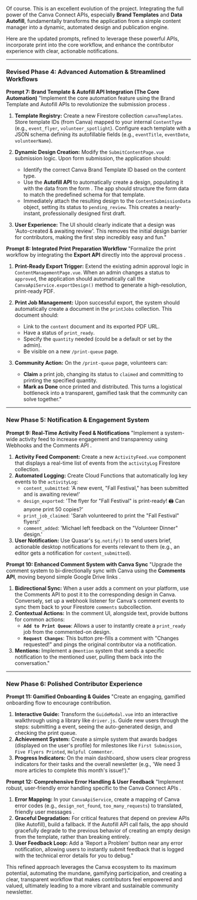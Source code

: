Of course. This is an excellent evolution of the project. Integrating the full power of the Canva Connect APIs, especially **Brand Templates** and **Data Autofill**, fundamentally transforms the application from a simple content manager into a dynamic, automated design and publication engine.

Here are the updated prompts, refined to leverage these powerful APIs, incorporate print into the core workflow, and enhance the contributor experience with clear, actionable notifications.

---

### **Revised Phase 4: Advanced Automation & Streamlined Workflows**

**Prompt 7: Brand Template & Autofill API Integration (The Core Automation)**
"Implement the core automation feature using the Brand Template and Autofill APIs to revolutionize the submission process .

1.  **Template Registry:** Create a new Firestore collection `canvaTemplates`. Store template IDs (from Canva) mapped to your internal `ContentType` (e.g., `event_flyer`, `volunteer_spotlight`). Configure each template with a JSON schema defining its autofillable fields (e.g., `eventTitle`, `eventDate`, `volunteerName`).

2.  **Dynamic Design Creation:** Modify the `SubmitContentPage.vue` submission logic. Upon form submission, the application should:
    *   Identify the correct Canva Brand Template ID based on the content type.
    *   Use the **Autofill API** to automatically create a design, populating it with the data from the form . The app should structure the form data to match the predefined schema for that template.
    *   Immediately attach the resulting design to the `ContentSubmissionData` object, setting its status to `pending_review`. This creates a nearly-instant, professionally designed first draft.

3.  **User Experience:** The UI should clearly indicate that a design was 'Auto-created & awaiting review'. This removes the initial design barrier for contributors, making the first step incredibly easy and fun."

**Prompt 8: Integrated Print Preparation Workflow**
"Formalize the print workflow by integrating the **Export API** directly into the approval process .

1.  **Print-Ready Export Trigger:** Extend the existing admin approval logic in `ContentManagementPage.vue`. When an admin changes a status to `approved`, the application should automatically call the `CanvaApiService.exportDesign()` method to generate a high-resolution, print-ready PDF.

2.  **Print Job Management:** Upon successful export, the system should automatically create a document in the `printJobs` collection. This document should:
    *   Link to the `content` document and its exported PDF URL.
    *   Have a status of `print_ready`.
    *   Specify the `quantity` needed (could be a default or set by the admin).
    *   Be visible on a new `/print-queue` page.

3.  **Community Action:** On the `/print-queue` page, volunteers can:
    *   **Claim** a print job, changing its status to `claimed` and committing to printing the specified quantity.
    *   **Mark as Done** once printed and distributed.
    This turns a logistical bottleneck into a transparent, gamified task that the community can solve together."

---

### **New Phase 5: Notification & Engagement System**

**Prompt 9: Real-Time Activity Feed & Notifications**
"Implement a system-wide activity feed to increase engagement and transparency using Webhooks and the Comments API .

1.  **Activity Feed Component:** Create a new `ActivityFeed.vue` component that displays a real-time list of events from the `activityLog` Firestore collection.
2.  **Automated Logging:** Create Cloud Functions that automatically log key events to the `activityLog`:
    *   `content_submitted`: 'A new event, "Fall Festival," has been submitted and is awaiting review!'
    *   `design_exported`: 'The flyer for "Fall Festival" is print-ready! 🖨️ Can anyone print 50 copies?'
    *   `print_job_claimed`: 'Sarah volunteered to print the "Fall Festival" flyers!'
    *   `comment_added`: 'Michael left feedback on the "Volunteer Dinner" design.'
3.  **User Notification:** Use Quasar's `$q.notify()` to send users brief, actionable desktop notifications for events relevant to them (e.g., an editor gets a notification for `content_submitted`).

**Prompt 10: Enhanced Comment System with Canva Sync**
"Upgrade the comment system to bi-directionally sync with Canva using the **Comments API**, moving beyond simple Google Drive links .

1.  **Bidirectional Sync:** When a user adds a comment on your platform, use the Comments API to post it to the corresponding design in Canva. Conversely, set up a webhook listener for Canva's comment events to sync them back to your Firestore `comments` subcollection.
2.  **Contextual Actions:** In the comment UI, alongside text, provide buttons for common actions:
    *   **`Add to Print Queue`**: Allows a user to instantly create a `print_ready` job from the commented-on design.
    *   **`Request Changes`**: This button pre-fills a comment with "Changes requested!" and pings the original contributor via a notification.
3.  **Mentions:** Implement a `@mention` system that sends a specific notification to the mentioned user, pulling them back into the conversation."

---

### **New Phase 6: Polished Contributor Experience**

**Prompt 11: Gamified Onboarding & Guides**
"Create an engaging, gamified onboarding flow to encourage contribution.

1.  **Interactive Guide:** Transform the `GuideModal.vue` into an interactive walkthrough using a library like `driver.js`. Guide new users through the steps: submitting a event, seeing the auto-generated design, and checking the print queue.
2.  **Achievement System:** Create a simple system that awards badges (displayed on the user's profile) for milestones like `First Submission`, `Five Flyers Printed`, `Helpful Commenter`.
3.  **Progress Indicators:** On the main dashboard, show users clear progress indicators for their tasks and the overall newsletter (e.g., 'We need 3 more articles to complete this month's issue!')."

**Prompt 12: Comprehensive Error Handling & User Feedback**
"Implement robust, user-friendly error handling specific to the Canva Connect APIs .

1.  **Error Mapping:** In your `CanvaApiService`, create a mapping of Canva error codes (e.g., `design_not_found`, `too_many_requests`) to translated, friendly user messages .
2.  **Graceful Degradation:** For critical features that depend on preview APIs (like Autofill), build a fallback. If the Autofill API call fails, the app should gracefully degrade to the previous behavior of creating an empty design from the template, rather than breaking entirely.
3.  **User Feedback Loop:** Add a 'Report a Problem' button near any error notification, allowing users to instantly submit feedback that is logged with the technical error details for you to debug."

This refined approach leverages the Canva ecosystem to its maximum potential, automating the mundane, gamifying participation, and creating a clear, transparent workflow that makes contributors feel empowered and valued, ultimately leading to a more vibrant and sustainable community newsletter.